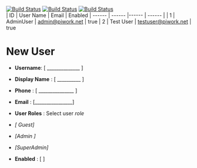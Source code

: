 

[![Build Status](https://i.hizliresim.com/tnlRd4.png)]()  [![Build Status](https://i.hizliresim.com/41u3rb.png)]()   [![Build Status](https://i.hizliresim.com/n3AXHg.png)]()         
| ID | User Name |  Email | Enabled
| ------ | ------ |------ | ------ |
| 1 | AdminUser | admin@piwork.net | true
| 2 | Test User | testuser@piwork.net | true

# New User

- **Username**:  [ ______________ ]
- **Display Name** : [ __________ ]
- **Phone** :   [ _______________ ]
- **Email** : [________________]
- **User Roles** : Select user  *role*   

-   *[ Guest]* 
-  *[Admin ]* 
- *[SuperAdmin]*

- **Enabled** : [ ] 



